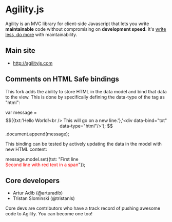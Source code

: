# Agility.js
 
Agility is an MVC library for client-side Javascript that lets you write **maintainable** code without compromising on **development speed**. It's [write less, do more](http://www.jquery.com) with maintainability. 

## Main site

+ http://agilityjs.com

## Comments on HTML Safe bindings

This fork adds the ability to store HTML in the data model and bind that data to the view. This is done by specifically defining the data-type of the tag as "html":

var message = $$({txt:'Hello World!<br /> This will go on a new line.'},'<div data-bind="txt" data-type="html"/>');
$$.document.append(message);

This binding can be tested by actively updating the data in the model with new HTML content:

message.model.set({txt: "First line<br /><span style='color: red;'>Second line with red text in a span</span>"});


## Core developers

+ Artur Adib (@arturadib)
+ Tristan Slominski (@tristanls)

Core devs are contributors who have a track record of pushing awesome code to Agility. You can become one too!
